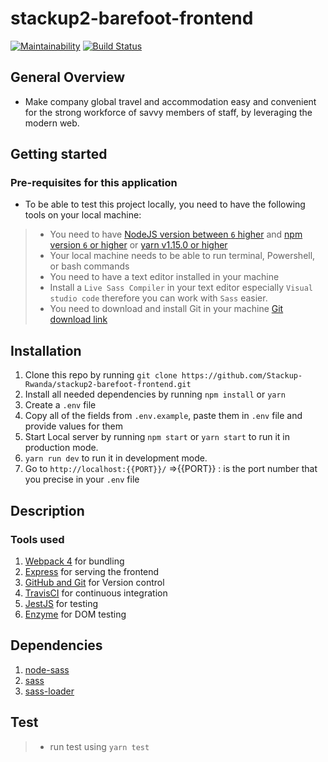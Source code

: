 # stackup2-barefoot-frontend

[![Maintainability](https://api.codeclimate.com/v1/badges/a99a88d28ad37a79dbf6/maintainability)](https://codeclimate.com/github/codeclimate/codeclimate/maintainability) [![Build Status](https://travis-ci.org/Stackup-Rwanda/stackup2-barefoot-frontend.svg?branch=develop)](https://travis-ci.org/Stackup-Rwanda/stackup2-barefoot-frontend)

## General Overview
*   Make company global travel and accommodation easy and convenient for the strong workforce of savvy members of staff, by leveraging the modern web.

## Getting started

### Pre-requisites for this application  
*   To be able to test this project locally, you need to have the following tools on your local machine:
> *   You need to have [NodeJS version between `6` higher](https://nodejs.org/en/) and [npm version `6` or higher](https://www.npmjs.com/) or [yarn v1.15.0 or higher](https://yarnpkg.com/getting-started/install)
> *   Your local machine needs to be able to run terminal, Powershell, or bash commands
> *   You need to have a text editor installed in your machine
> *   Install a `Live Sass Compiler` in your text editor especially `Visual studio code` therefore you can work with `Sass` easier.
> *   You need to download and install Git in your machine [Git download link](https://git-scm.com/downloads)

## Installation
1. Clone this repo by running `git clone https://github.com/Stackup-Rwanda/stackup2-barefoot-frontend.git`
2. Install all needed dependencies by running `npm install` or `yarn`
3. Create a `.env` file
4. Copy all of the fields from `.env.example`, paste them in `.env` file and provide values for them
5. Start Local server by running `npm start` or `yarn start` to run it in production mode.
6. `yarn run dev` to run it in development mode.
7. Go to `http://localhost:{{PORT}}/`   =>{{PORT}} : is the port number that you precise in your `.env` file

## Description 

### Tools used
1. [Webpack 4](https://webpack.js.org/) for bundling
2. [Express](https://expressjs.com/) for serving the frontend
3. [GitHub and Git](https://github.com/) for Version control
4. [TravisCI](https://travis-ci.org/) for continuous integration
5. [JestJS](https://jestjs.io/docs/en/webpack) for testing
6. [Enzyme](https://enzymejs.github.io/enzyme/docs/installation/) for DOM testing

## Dependencies
1. [node-sass](https://www.npmjs.com/package/node-sass)
2. [sass](https://www.npmjs.com/package/sass)
3. [sass-loader](https://www.npmjs.com/package/sass-loader)

## Test
> *   run test using `yarn test` 
